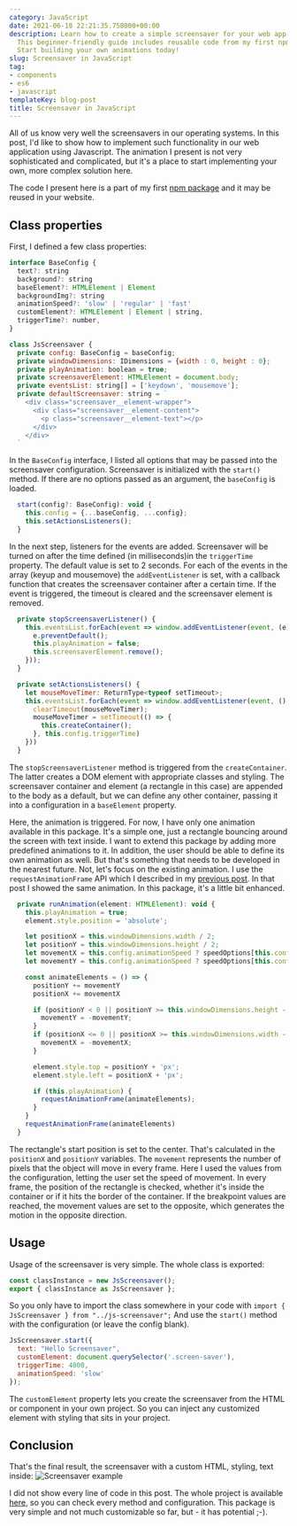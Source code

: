 ```yaml
---
category: JavaScript
date: 2021-06-18 22:21:35.758000+00:00
description: Learn how to create a simple screensaver for your web app using JavaScript.
  This beginner-friendly guide includes reusable code from my first npm package, js-screensaver.
  Start building your own animations today!
slug: Screensaver in JavaScript
tag:
- components
- es6
- javascript
templateKey: blog-post
title: Screensaver in JavaScript
---
```


All of us know very well the screensavers in our operating systems. In this post, I'd like to show how to implement such functionality in our web application using Javascript. The animation I present is not very sophisticated and complicated, but it's a place to start implementing your own, more complex solution here.


The code I present here is a part of my first <a href="https://www.npmjs.com/package/js-screensaver" target="_blank">npm package</a> and it may be reused in your website.

## Class properties

First, I defined a few class properties:

```javascript
interface BaseConfig {
  text?: string
  background?: string
  baseElement?: HTMLElement | Element
  backgroundImg?: string
  animationSpeed?: 'slow' | 'regular' | 'fast'
  customElement?: HTMLElement | Element | string,
  triggerTime?: number,
}

class JsScreensaver {
  private config: BaseConfig = baseConfig;
  private windowDimensions: IDimensions = {width : 0, height : 0};
  private playAnimation: boolean = true;
  private screensaverElement: HTMLElement = document.body;
  private eventsList: string[] = ['keydown', 'mousemove'];
  private defaultScreensaver: string = `
    <div class="screensaver__element-wrapper">
      <div class="screensaver__element-content">
        <p class="screensaver__element-text"></p>
      </div>
    </div>
  `
```

In the `BaseConfig` interface, I listed all options that may be passed into the screensaver configuration. 
Screensaver is initialized with the `start()` method. If there are no options passed as an argument, the `baseConfig` is loaded.

```javascript
  start(config?: BaseConfig): void {
    this.config = {...baseConfig, ...config};
    this.setActionsListeners();
  }
```

In the next step, listeners for the events are added. Screensaver will be turned on after the time defined (in milliseconds)in the `triggerTime` property. The default value is set to 2 seconds. For each of the events in the array (keyup and mousemove) the `addEventListener` is set, with a callback function that creates the screensaver container after a certain time. If the event is triggered, the timeout is cleared and the screensaver element is removed.

```javascript
  private stopScreensaverListener() {
    this.eventsList.forEach(event => window.addEventListener(event, (e) => {
      e.preventDefault();
      this.playAnimation = false;
      this.screensaverElement.remove();
    }));
  }

  private setActionsListeners() {
    let mouseMoveTimer: ReturnType<typeof setTimeout>;
    this.eventsList.forEach(event => window.addEventListener(event, () => {
      clearTimeout(mouseMoveTimer);
      mouseMoveTimer = setTimeout(() => {
        this.createContainer();
      }, this.config.triggerTime)
    }))
  }
```

The `stopScreensaverListener` method is triggered from the `createContainer`. The latter creates a DOM element with appropriate classes and styling. The screensaver container and element (a rectangle in this case) are appended to the body as a default, but we can define any other container, passing it into a configuration in a `baseElement` property.

Here, the animation is triggered. For now, I have only one animation available in this package. It's a simple one, just a rectangle bouncing around the screen with text inside. I want to extend this package by adding more predefined animations to it. In addition, the user should be able to define its own animation as well. But that's something that needs to be developed in the nearest future. Not, let's focus on the existing animation.
I use the `requestAnimationFrame` API which I described in my <a href="https://michalmuszynski.com/blog/animations-using-request-animation-frame" target="_blank">previous post</a>. In that post I showed the same animation. 
In this package, it's a little bit enhanced.

```javascript
  private runAnimation(element: HTMLElement): void {
    this.playAnimation = true;
    element.style.position = 'absolute';

    let positionX = this.windowDimensions.width / 2;
    let positionY = this.windowDimensions.height / 2;
    let movementX = this.config.animationSpeed ? speedOptions[this.config.animationSpeed] : speedOptions.regular;
    let movementY = this.config.animationSpeed ? speedOptions[this.config.animationSpeed] : speedOptions.regular;

    const animateElements = () => {
      positionY += movementY
      positionX += movementX

      if (positionY < 0 || positionY >= this.windowDimensions.height - element.offsetHeight) {
        movementY = -movementY;
      }
      if (positionX <= 0 || positionX >= this.windowDimensions.width - element.clientWidth) {
        movementX = -movementX;
      }

      element.style.top = positionY + 'px';
      element.style.left = positionX + 'px';

      if (this.playAnimation) {
        requestAnimationFrame(animateElements);
      }
    }
    requestAnimationFrame(animateElements)
  }

```

The rectangle's start position is set to the center. That's calculated in the `positionX` and `positionY` variables. The `movement` represents the number of pixels that the object will move in every frame. Here I used the values from the configuration, letting the user set the speed of movement. In every frame, the position of the rectangle is checked, whether it's inside the container or if it hits the border of the container. If the breakpoint values are reached, the movement values are set to the opposite, which generates the motion in the opposite direction.

## Usage

Usage of the screensaver is very simple. The whole class is exported:

```javascript
const classInstance = new JsScreensaver();
export { classInstance as JsScreensaver };
```

So you only have to import the class somewhere in your code with `import { JsScreensaver } from "../js-screensaver";`
And use the `start()` method with the configuration (or leave the config blank).

```javascript
JsScreensaver.start({
  text: "Hello Screensaver",
  customElement: document.querySelector('.screen-saver'),
  triggerTime: 4000,
  animationSpeed: 'slow'
});
```

The `customElement` property lets you create the screensaver from the HTML or component in your own project. So you can inject any customized element with styling that sits in your project.

## Conclusion

That's the final result, the screensaver with a custom HTML, styling, text inside:
![Screensaver example](/assets/screensaver.gif)

I did not show every line of code in this post. The whole project is available <a href="https://github.com/icelandico/js-screensaver" target="_blank">here</a>, so you can check every method and configuration. This package is very simple and not much customizable so far, but - it has potential ;-).